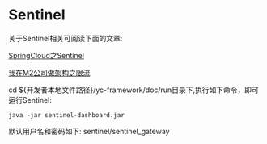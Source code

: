 # Sentinel

关于Sentinel相关可阅读下面的文章:

[SpringCloud之Sentinel](https://youcongtech.com/2020/11/07/SpringCloud%E4%B9%8BSentinel/)

[我在M2公司做架构之限流](https://youcongtech.com/2021/10/30/%E6%88%91%E5%9C%A8M2%E5%85%AC%E5%8F%B8%E5%81%9A%E6%9E%B6%E6%9E%84%E4%B9%8B%E9%99%90%E6%B5%81/)

cd ${开发者本地文件路径}/yc-framework/doc/run目录下,执行如下命令，即可运行Sentinel:
```
java -jar sentinel-dashboard.jar

```

默认用户名和密码如下:
sentinel/sentinel_gateway